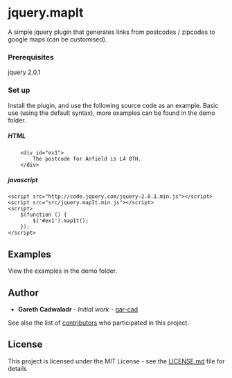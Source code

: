 # jquery.mapIt

A simple jquery plugin that generates links from postcodes / zipcodes to google maps (can be customised).

### Prerequisites

jquery 2.0.1


### Set up

Install the plugin, and use the following source code as an example. Basic use (using the default syntax), more examples can be found in the demo folder.

##### HTML
```
    <div id="ex1">
        The postcode for Anfield is L4 0TH.
    </div>
```

##### javascript
```
<script src="http://code.jquery.com/jquery-2.0.1.min.js"></script>
<script src="src/jquery.mapIt.min.js"></script>
<script>
    $(function () {
        $('#ex1').mapIt();
    });
</script>
```

## Examples

View the examples in the demo folder. 

## Author

* **Gareth Cadwaladr** - *Initial work* - [gar-cad](https://github.com/gar-cad)

See also the list of [contributors](https://github.com/gar-cad/jquery.dataTree/graphs/contributors) who participated in this project.

## License

This project is licensed under the MIT License - see the [LICENSE.md](LICENSE.MD) file for details